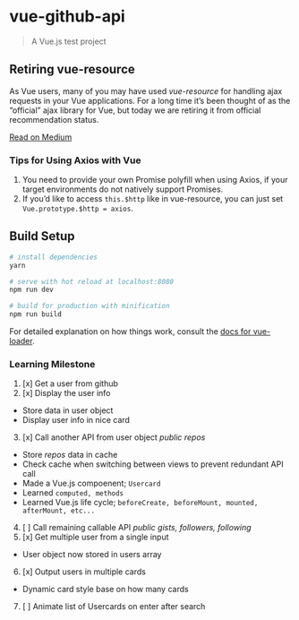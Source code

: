 # vue-github-api

> A Vue.js test project

## Retiring vue-resource

As Vue users, many of you may have used _vue-resource_ for handling ajax requests in your Vue applications. For a long time it’s been thought of as the “official” ajax library for Vue, but today we are retiring it from official recommendation status.

[Read on Medium](https://medium.com/the-vue-point/retiring-vue-resource-871a82880af4#.pxb9tlz39)

### Tips for Using Axios with Vue

1. You need to provide your own Promise polyfill when using Axios, if your target environments do not natively support Promises.
2. If you’d like to access `this.$http` like in vue-resource, you can just set `Vue.prototype.$http = axios`.

## Build Setup

``` zsh
# install dependencies
yarn

# serve with hot reload at localhost:8080
npm run dev

# build for production with minification
npm run build
```

For detailed explanation on how things work, consult the [docs for vue-loader](http://vuejs.github.io/vue-loader).

### Learning Milestone

1. [x] Get a user from github
2. [x] Display the user info
  - Store data in user object
  - Display user info in nice card
3. [x] Call another API from user object _public repos_
  - Store _repos_ data in cache
  - Check cache when switching between views to prevent redundant API call
  - Made a Vue.js compoenent; `Usercard`
  - Learned `computed, methods`
  - Learned Vue.js life cycle; `beforeCreate, beforeMount, mounted, afterMount, etc...`
4. [ ] Call remaining callable API _public gists, followers, following_
5. [x] Get multiple user from a single input
  - User object now stored in users array
6. [x] Output users in multiple cards
  - Dynamic card style base on how many cards
7. [ ] Animate list of Usercards on enter after search